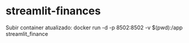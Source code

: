 # streamlit-finances
Subir container atualizado:
docker run -d -p 8502:8502 -v $(pwd):/app streamlit_finance